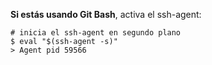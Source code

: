 **Si estás usando Git Bash**, activa el ssh-agent:
```shell
# inicia el ssh-agent en segundo plano
$ eval "$(ssh-agent -s)"
> Agent pid 59566
```
